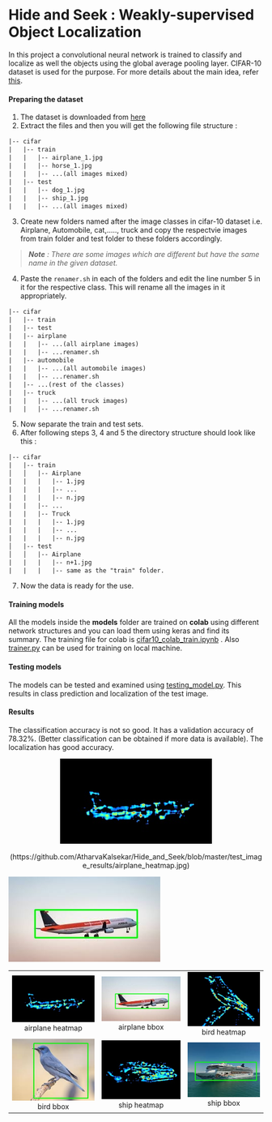 # Hide and Seek : Weakly-supervised Object Localization

In this project a convolutional neural network is trained to classify and localize as well the objects using the global average pooling layer. CIFAR-10 dataset is used for the purpose. For more details about the main idea, refer [this](https://arxiv.org/pdf/1704.04232.pdf).

#### Preparing the dataset
1. The dataset is downloaded from [here](https://pjreddie.com/projects/cifar-10-dataset-mirror/)
2. Extract the files and then you will get the following file structure :
```
|-- cifar
|	|-- train
|	|	|-- airplane_1.jpg
|	|	|-- horse_1.jpg
|	|	|-- ...(all images mixed)
|	|-- test
|	|	|-- dog_1.jpg
|	|	|-- ship_1.jpg
|	|	|-- ...(all images mixed)
```
3. Create new folders named after the image classes in cifar-10 dataset i.e. Airplane, Automobile, cat,....., truck and copy the respectvie images from train folder and test folder to these folders accordingly.
>***Note** : There are some images which are different but have the same name in the given dataset.*
4. Paste the `renamer.sh` in each of the folders and edit the line number 5 in it for the respective class. This will rename all the images in it appropriately.
```
|-- cifar
|	|-- train
|	|-- test
|	|-- airplane
|	|	|-- ...(all airplane images)
|	|	|-- ...renamer.sh
|	|-- automobile
|	|	|-- ...(all automobile images)
|	|	|-- ...renamer.sh
|	|-- ...(rest of the classes)
|	|-- truck
|	|	|-- ...(all truck images)
|	|	|-- ...renamer.sh
```
5. Now separate the train and test sets.
6. After following steps 3, 4 and 5 the directory structure should look like this :
```
|-- cifar
|	|-- train
│	│	|-- Airplane
|	|	|	|-- 1.jpg
|	|	|	|-- ...
|	|	|	|-- n.jpg 
|	|	|-- ...
|	|	|-- Truck
|	|	|	|-- 1.jpg
|	|	|	|-- ...
|	|	|	|-- n.jpg
│	|-- test
│	│	|-- Airplane
|	|	|	|-- n+1.jpg
|	|	|	|-- same as the "train" folder.
```
7. Now the data is ready for the use.

#### Training models
All the models inside the **models** folder are trained on **colab** using different network structures and you can load them using keras and find its summary. The training file for colab is [cifar10_colab_train.ipynb](https://github.com/AtharvaKalsekar/Hide_and_Seek/blob/master/cifar10_colab_train.ipynb "cifar10_colab_train.ipynb") . Also [trainer.py](https://github.com/AtharvaKalsekar/Hide_and_Seek/blob/master/trainer.py "trainer.py") can be used for training on local machine.

#### Testing models
The models can be tested and examined using [testing_model.py](https://github.com/AtharvaKalsekar/Hide_and_Seek/blob/master/testing_model.py "testing_model.py"). This results in class prediction and localization of the test image.

#### Results
The classification accuracy is not so good. It has a validation accuracy of 78.32%. (Better classification can be obtained if more data is available).
The localization has good accuracy.
<p align="center">
  <img src="https://github.com/AtharvaKalsekar/Hide_and_Seek/blob/master/test_image_results/airplane_heatmap.jpg">
</p>
<center>(https://github.com/AtharvaKalsekar/Hide_and_Seek/blob/master/test_image_results/airplane_heatmap.jpg)</center>

![airplane_bbox.jpg](https://github.com/AtharvaKalsekar/Hide_and_Seek/blob/master/test_image_results/airplane_bbox.jpg)


| | | |
|:-------------------------:|:-------------------------:|:-------------------------:|
|<img src="https://github.com/AtharvaKalsekar/Hide_and_Seek/blob/master/test_image_results/airplane_heatmap.jpg">  airplane heatmap |  <img src="https://github.com/AtharvaKalsekar/Hide_and_Seek/blob/master/test_image_results/airplane_bbox.jpg"> airplane bbox|<img src="https://github.com/AtharvaKalsekar/Hide_and_Seek/blob/master/test_image_results/bird_heatmap.jpg"> bird heatmap|
|<img src="https://github.com/AtharvaKalsekar/Hide_and_Seek/blob/master/test_image_results/bird_bbox.jpg"> bird bbox |  <img src="https://github.com/AtharvaKalsekar/Hide_and_Seek/blob/master/test_image_results/ship_heatmap.jpg"> ship heatmap |<img src="https://github.com/AtharvaKalsekar/Hide_and_Seek/blob/master/test_image_results/ship_bbox.jpg"> ship bbox |
